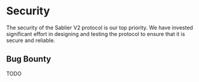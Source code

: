 # Security

The security of the Sablier V2 protocol is our top priority. We have invested significant effort in designing and
testing the protocol to ensure that it is secure and reliable.

## Bug Bounty

TODO
